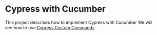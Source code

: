 # Cypress with Cucumber
 This project describes how to implement Cypress with Cucumber
 We will see how to use [Cypress Custom Commands](https://docs.cypress.io/api/cypress-api/custom-commands.html#Syntax)
